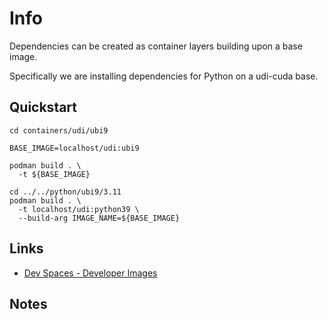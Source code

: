 # Info

Dependencies can be created as container layers building upon a base image.

Specifically we are installing dependencies for Python on a udi-cuda base.

## Quickstart

```
cd containers/udi/ubi9

BASE_IMAGE=localhost/udi:ubi9

podman build . \
  -t ${BASE_IMAGE}

cd ../../python/ubi9/3.11
podman build . \
  -t localhost/udi:python39 \
  --build-arg IMAGE_NAME=${BASE_IMAGE}
```

## Links

- [Dev Spaces - Developer Images](https://github.com/devfile/developer-images)

## Notes
